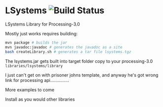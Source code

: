 # LSystems ![Build Status](https://travis-ci.org/monkstone/LSystems.svg)
LSystems Library for Processing-3.0

Mostly just works requires building:

```bash
mvn package # builds the jar
mvn javadoc:javadoc # generates the javadoc as a site
bash createLibrary.sh # generates a tar file lsystems.tgz 
```

The lsystems.jar gets built into target folder copy to your processing-3.0 `libraries/lsystems/library`

I just can't get on with prisoner johns template, and anyway he's got wrong link for processing api...............

More examples to come

Install as you would other libraries
